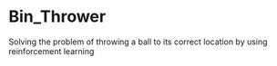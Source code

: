 # Bin_Thrower
Solving the problem of throwing a ball to its correct location by using reinforcement learning
